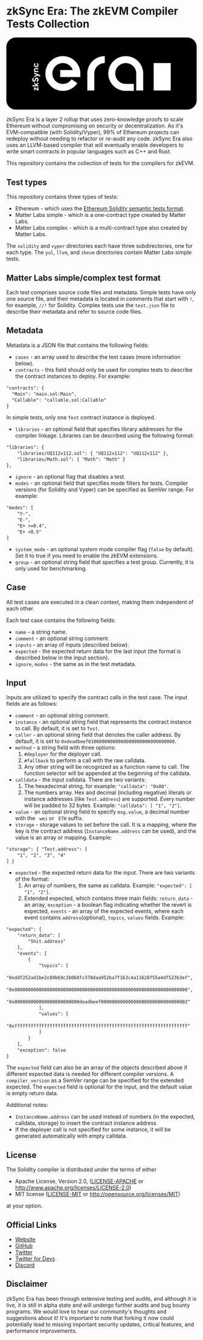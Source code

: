 # zkSync Era: The zkEVM Compiler Tests Collection

[![Logo](eraLogo.svg)](https://zksync.io/)

zkSync Era is a layer 2 rollup that uses zero-knowledge proofs to scale Ethereum without compromising on security
or decentralization. As it's EVM-compatible (with Solidity/Vyper), 99% of Ethereum projects can redeploy without
needing to refactor or re-audit any code. zkSync Era also uses an LLVM-based compiler that will eventually enable
developers to write smart contracts in popular languages such as C++ and Rust.

This repository contains the collection of tests for the compilers for zkEVM.

## Test types

This repository contains three types of tests:

- Ethereum - which uses the [Ethereum Solidity semantic tests format](https://github.com/ethereum/solidity/tree/develop/test/libsolidity/semanticTests).
- Matter Labs simple - which is a one-contract type created by Matter Labs.
- Matter Labs complex - which is a multi-contract type also created by Matter Labs.

The `solidity` and `vyper` directories each have three subdirectories, one for each type.
The `yul`, `llvm`, and `zkevm` directories contain Matter Labs simple tests.

## Matter Labs simple/complex test format

Each test comprises source code files and metadata.
Simple tests have only one source file, and their metadata is located in comments that start with `!`, for example, `//!` for Solidity.
Complex tests use the `test.json` file to describe their metadata and refer to source code files.

## Metadata

Metadata is a JSON file that contains the following fields:

- `cases` - an array used to describe the test cases (more information below).
- `contracts` - this field should only be used for complex tests to describe the contract instances to deploy. For example:
```
"contracts": {
  "Main": "main.sol:Main",
  "Callable": "callable.sol:Callable"
}
```
In simple tests, only one `Test` contract instance is deployed.
- `libraries` - an optional field that specifies library addresses for the compiler linkage. Libraries can be described using the following format:
```
"libraries": {
    "libraries/UQ112x112.sol": { "UQ112x112": "UQ112x112" },
    "libraries/Math.sol": { "Math": "Math" }
},
```
- `ignore` - an optional flag that disables a test.
- `modes` - an optional field that specifies mode filters for tests. Compiler versions (for Solidity and Vyper) can be specified as SemVer range. For example:
```
"modes": [
    "Y-",
    "E-",
    "E+ >=0.4",
    "E+ <0.5"
]
```
- `system_mode` - an optional system mode compiler flag (`false` by default). Set it to true if you need to enable the zkEVM extensions.
- `group` - an optional string field that specifies a test group. Currently, it is only used for benchmarking.

## Case

All test cases are executed in a clean context, making them independent of each other.

Each test case contains the following fields:

- `name` - a string name.
- `comment` - an optional string comment.
- `inputs` - an array of inputs (described below).
- `expected` - the expected return data for the last input (the format is described below in the input section).
- `ignore`, `modes` - the same as in the test metadata.

## Input

Inputs are utilized to specify the contract calls in the test case. The input fields are as follows:

- `comment` - an optional string comment.
- `instance` - an optional string field that represents the contract instance to call. By default, it is set to `Test`.
- `caller` - an optional string field that denotes the caller address. By default, it is set to `0xdeadbeef01000000000000000000000000000000`.
- `method` - a string field with three options:
    1. `#deployer` for the deployer call.
    2. `#fallback` to perform a call with the raw calldata.
    3. Any other string will be recognized as a function name to call. The function selector will be appended at the beginning of the calldata.
- `calldata` - the input calldata. There are two variants:
    1. The hexadecimal string, for example: `"calldata": "0x00"`.
    2. The numbers array. Hex and decimal (including negative) literals or instance addresses (like `Test.address`) are supported. Every number will be padded to 32 bytes. Example: `"calldata": [ "1", "2"]`.
- `value` - an optional string field to specify `msg.value`, a decimal number with the ` wei` or ` ETH` suffix.
- `storage` - storage values to set before the call. It is a mapping, where the key is the contract address (`InstanceName.address` can be used), and the value is an array or mapping. Example:
```
"storage": { "Test.address": [
    "1", "2", "3", "4"
] }
```
- `expected` - the expected return data for the input. There are two variants of the format:
    1. An array of numbers, the same as calldata. Example: `"expected": [ "1", "2"]`.
    2. Extended expected, which contains three main fields: `return_data` - an array, `exception` - a boolean flag indicating whether the revert is expected, `events` - an array of the expected events, where each event contains `address`(optional), `topics`, `values` fields. Example:
```
"expected": {
    "return_data": [
        "Shit.address"
    ],
    "events": [
        {
            "topics": [
                "0xddf252ad1be2c89b69c2b068fc378daa952ba7f163c4a11628f55a4df523b3ef",
                "0x0000000000000000000000000000000000000000000000000000000000000000",
                "0x000000000000000000000000deadbeef00000000000000000000000000000002"
            ],
            "values": [
                "0xffffffffffffffffffffffffffffffffffffffffffffffffffffffffffffffff"
            ]
        }
    ],
    "exception": false
}
```

The `expected` field can also be an array of the objects described above if different expected data is needed for different compiler versions.
A `compiler_version` as a SemVer range can be specified for the extended expected.
The `expected` field is optional for the input, and the default value is empty return data.

Additional notes:

- `InstanceName.address` can be used instead of numbers (in the expected, calldata, storage) to insert the contract instance address
- If the deployer call is not specified for some instance, it will be generated automatically with empty calldata.

## License

The Solidity compiler is distributed under the terms of either

- Apache License, Version 2.0, ([LICENSE-APACHE](LICENSE-APACHE) or <http://www.apache.org/licenses/LICENSE-2.0>)
- MIT license ([LICENSE-MIT](LICENSE-MIT) or <http://opensource.org/licenses/MIT>)

at your option.

## Official Links

- [Website](https://zksync.io/)
- [GitHub](https://github.com/matter-labs)
- [Twitter](https://twitter.com/zksync)
- [Twitter for Devs](https://twitter.com/zkSyncDevs)
- [Discord](https://discord.gg/nMaPGrDDwk)

## Disclaimer

zkSync Era has been through extensive testing and audits, and although it is live, it is still in alpha state and
will undergo further audits and bug bounty programs. We would love to hear our community's thoughts and suggestions
about it!
It's important to note that forking it now could potentially lead to missing important
security updates, critical features, and performance improvements.

